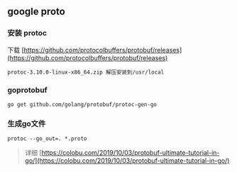 ## google proto

### 安装 protoc
下载 
[https://github.com/protocolbuffers/protobuf/releases](https://github.com/protocolbuffers/protobuf/releases)

    protoc-3.10.0-linux-x86_64.zip 解压安装到/usr/local
### goprotobuf
    go get github.com/golang/protobuf/protoc-gen-go
    
### 生成go文件
    protoc --go_out=. *.proto
    
    
> 详细 [https://colobu.com/2019/10/03/protobuf-ultimate-tutorial-in-go/](https://colobu.com/2019/10/03/protobuf-ultimate-tutorial-in-go/)
